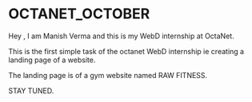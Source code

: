 # OCTANET_OCTOBER
Hey , I am Manish Verma and this is my WebD internship at OctaNet.


This is the first simple task of the octanet WebD internship ie creating a landing page of a website.

The landing page is of a gym website named RAW FITNESS.

STAY TUNED.
